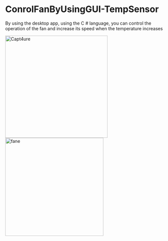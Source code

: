 # ConrolFanByUsingGUI-TempSensor
By using the desktop app, using the C # language, you can control the operation of the fan and increase its speed when the temperature increases

<img width="325" alt="Capt4ure" src="https://user-images.githubusercontent.com/48031643/96790419-0ebc3f80-13f7-11eb-86d9-c79051f9ff9d.PNG">

<img width="312" alt="fane" src="https://user-images.githubusercontent.com/48031643/96790583-55119e80-13f7-11eb-9ee1-1e2db5922b09.PNG">
